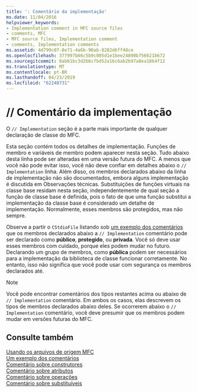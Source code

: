 ```yaml
---
title: ': Comentário da implementação'
ms.date: 11/04/2016
helpviewer_keywords:
- Implementation comment in MFC source files
- comments, MFC
- MFC source files, Implementation comment
- comments, Implementation comments
ms.assetid: 4d799c07-8e71-4a6b-90ab-8282d6ff48ce
ms.openlocfilehash: 377997b66c5b9c005d1e1bee24890b756621b672
ms.sourcegitcommit: 0ab61bc3d2b6cfbd52a16c6ab2b97a8ea1864f12
ms.translationtype: MT
ms.contentlocale: pt-BR
ms.lasthandoff: 04/23/2019
ms.locfileid: "62240731"
---
```

# <a name="-implementation-comment"></a>// Comentário da implementação

O `// Implementation` seção é a parte mais importante de qualquer declaração de classe do MFC.

Esta seção contém todos os detalhes de implementação. Funções de membro e variáveis de membro podem aparecer nesta seção. Tudo abaixo desta linha pode ser alteradas em uma versão futura do MFC. A menos que você não pode evitar isso, você não deve confiar em detalhes abaixo o `// Implementation` linha. Além disso, os membros declarados abaixo da linha de implementação não são documentados, embora alguns implementação é discutida em Observações técnicas. Substituições de funções virtuais na classe base residam nesta seção, independentemente de qual seção a função de classe base é definida, pois o fato de que uma função substitui a implementação da classe base é considerado um detalhe de implementação. Normalmente, esses membros são protegidos, mas não sempre.

Observe a partir o `CStdioFile` listando sob [um exemplo dos comentários](../mfc/an-example-of-the-comments.md) que os membros declarados abaixo a `// Implementation` comentário pode ser declarado como **público**, **protegido**, ou **privada**. Você só deve usar esses membros com cuidado, porque eles podem mudar no futuro. Declarando um grupo de membros, como **pública** podem ser necessários para a implementação da biblioteca de classe funcionar corretamente. No entanto, isso não significa que você pode usar com segurança os membros declarados até.

> [!NOTE]
>  Você pode encontrar comentários dos tipos restantes acima ou abaixo de `// Implementation` comentário. Em ambos os casos, elas descrevem os tipos de membros declarados abaixo deles. Se ocorrerem abaixo o `// Implementation` comentário, você deve presumir que os membros podem mudar em versões futuras do MFC.

## <a name="see-also"></a>Consulte também

[Usando os arquivos de origem MFC](../mfc/using-the-mfc-source-files.md)<br/>
[Um exemplo dos comentários](../mfc/an-example-of-the-comments.md)<br/>
[Comentário sobre construtores](../mfc/decrement-constructors-comment.md)<br/>
[Comentário sobre atributos](../mfc/decrement-attributes-comment.md)<br/>
[Comentário sobre operações](../mfc/decrement-operations-comment.md)<br/>
[Comentário sobre substituíveis](../mfc/decrement-overridables-comment.md)
